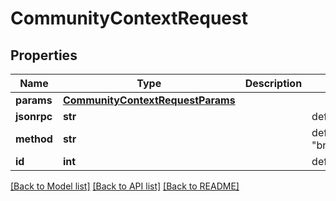 # CommunityContextRequest

## Properties
Name | Type | Description | Notes
------------ | ------------- | ------------- | -------------
**params** | [**CommunityContextRequestParams**](CommunityContextRequestParams.md) |  | 
**jsonrpc** | **str** |  | defaults to "2.0"
**method** | **str** |  | defaults to "bridge.get_community_context"
**id** | **int** |  | defaults to 1

[[Back to Model list]](../README.md#documentation-for-models) [[Back to API list]](../README.md#documentation-for-api-endpoints) [[Back to README]](../README.md)


